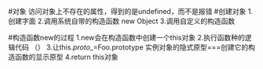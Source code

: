 #对象
访问对象上不存在的属性，得到的是undefined，而不是报错
#创建对象
1.创建字面
2.调用系统自带的构造函数  new Object
3.调用自定义的构造函数

#构造函数new的过程
1.new会在构造函数中创建一个this对象
2.执行函数种的逻辑代码  （）
3.让this._proto__=Foo.prototype  实例对象的隐式原型===创建它的构造函数的显示原型
4.return this对象